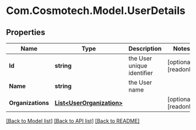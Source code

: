 # Com.Cosmotech.Model.UserDetails

## Properties

Name | Type | Description | Notes
------------ | ------------- | ------------- | -------------
**Id** | **string** | the User unique identifier | [optional] [readonly] 
**Name** | **string** | the User name | 
**Organizations** | [**List&lt;UserOrganization&gt;**](UserOrganization.md) |  | [optional] [readonly] 

[[Back to Model list]](../README.md#documentation-for-models) [[Back to API list]](../README.md#documentation-for-api-endpoints) [[Back to README]](../README.md)

